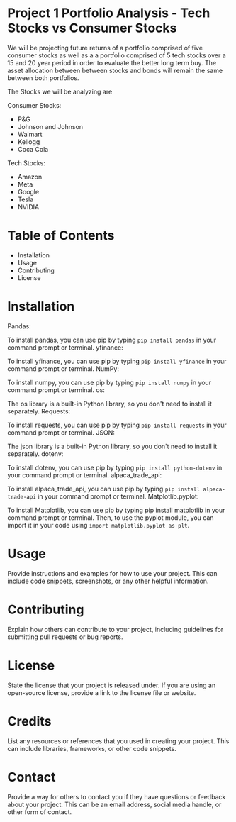 # Project 1 Portfolio Analysis - Tech Stocks vs Consumer Stocks

We will be projecting future returns of a portfolio comprised of five consumer stocks as well as a a portfolio comprised of 5 tech stocks over a 15 and 20 year period in order to evaluate the better long term buy. The asset allocation between between stocks and bonds will remain the same between both portfolios.

The Stocks we will be analyzing are

Consumer Stocks:
* P&G
* Johnson and Johnson
* Walmart
* Kellogg
* Coca Cola

Tech Stocks:
* Amazon
* Meta
* Google
* Tesla
* NVIDIA


# Table of Contents
 * Installation
 * Usage
 * Contributing
 * License
 
# Installation
Pandas:

To install pandas, you can use pip by typing `pip install pandas` in your command prompt or terminal.
yfinance:

To install yfinance, you can use pip by typing `pip install yfinance` in your command prompt or terminal.
NumPy:

To install numpy, you can use pip by typing `pip install numpy` in your command prompt or terminal.
os:

The os library is a built-in Python library, so you don't need to install it separately.
Requests:

To install requests, you can use pip by typing `pip install requests` in your command prompt or terminal.
JSON:

The json library is a built-in Python library, so you don't need to install it separately.
dotenv:

To install dotenv, you can use pip by typing `pip install python-dotenv` in your command prompt or terminal.
alpaca_trade_api:

To install alpaca_trade_api, you can use pip by typing `pip install alpaca-trade-api` in your command prompt or terminal.
Matplotlib.pyplot:

To install Matplotlib, you can use pip by typing pip install matplotlib in your command prompt or terminal. Then, to use the pyplot module, you can import it in your code using `import matplotlib.pyplot as plt`.

# Usage
Provide instructions and examples for how to use your project. This can include code snippets, screenshots, or any other helpful information.

# Contributing
Explain how others can contribute to your project, including guidelines for submitting pull requests or bug reports.

# License
State the license that your project is released under. If you are using an open-source license, provide a link to the license file or website.

# Credits
List any resources or references that you used in creating your project. This can include libraries, frameworks, or other code snippets.

# Contact
Provide a way for others to contact you if they have questions or feedback about your project. This can be an email address, social media handle, or other form of contact.